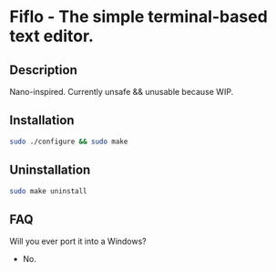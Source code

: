 # Fiflo - The simple terminal-based text editor.

## Description
Nano-inspired. Currently unsafe && unusable because WIP.

## Installation
```bash
sudo ./configure && sudo make
```

## Uninstallation
```bash
sudo make uninstall
```

## FAQ
Will you ever port it into a Windows?
- No.
